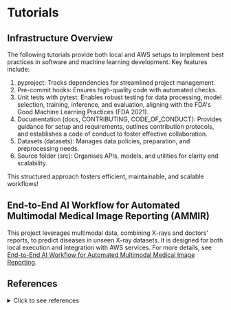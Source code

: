 # Tutorials

## Infrastructure Overview
The following tutorials provide both local and AWS setups to implement best practices in software and machine learning development. Key features include:
1. pyproject: Tracks dependencies for streamlined project management.
2. Pre-commit hooks: Ensures high-quality code with automated checks.
3. Unit tests with pytest: Enables robust testing for data processing, model selection, training, inference, and evaluation, aligning with the FDA's Good Machine Learning Practices (FDA 2021).
4. Documentation (docs, CONTRIBUTING, CODE_OF_CONDUCT): Provides guidance for setup and requirements, outlines contribution protocols, and establishes a code of conduct to foster effective collaboration.
5. Datasets (datasets): Manages data policies, preparation, and preprocessing needs.
6. Source folder (src): Organises APIs, models, and utilities for clarity and scalability.

This structured approach fosters efficient, maintainable, and scalable workflows!

## End-to-End AI Workflow for Automated Multimodal Medical Image Reporting (AMMIR)
This project leverages multimodal data, combining X-rays and doctors' reports, to predict diseases in unseen X-ray datasets. It is designed for both local execution and integration with AWS services. For more details, see [End-to-End AI Workflow for Automated Multimodal Medical Image Reporting](automated-multimodal-medical-image-reporting).

## References

<details>
  <summary>Click to see references</summary>

* US Food and Drug Administration (FDA), Health Canada, and United Kingdom’s Medicines and Healthcare products Regulatory Agency (MHRA). "Good machine learning practice for medical device development: guiding principles." FDA (2021).

* Luzón, M. Victoria, Nuria Rodríguez-Barroso, Alberto Argente-Garrido, Daniel Jiménez-López, Jose M. Moyano, Javier Del Ser, Weiping Ding, and Francisco Herrera. "A tutorial on federated learning from theory to practice: Foundations, software frameworks, exemplary use cases, and selected trends." IEEE/CAA Journal of Automatica Sinica 11, no. 4 (2024): 824-850. https://scholar.google.com/scholar?cites=5891903286652706549

* Qi, Pian, Diletta Chiaro, Antonella Guzzo, Michele Ianni, Giancarlo Fortino, and Francesco Piccialli. "Model aggregation techniques in federated learning: A comprehensive survey." Future Generation Computer Systems 150 (2024): 272-293. https://scholar.google.com/scholar?cites=2973562302699519092


</details>

